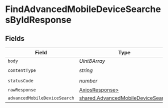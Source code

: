 # FindAdvancedMobileDeviceSearchesByIdResponse


## Fields

| Field                                                                                  | Type                                                                                   | Required                                                                               | Description                                                                            |
| -------------------------------------------------------------------------------------- | -------------------------------------------------------------------------------------- | -------------------------------------------------------------------------------------- | -------------------------------------------------------------------------------------- |
| `body`                                                                                 | *Uint8Array*                                                                           | :heavy_minus_sign:                                                                     | N/A                                                                                    |
| `contentType`                                                                          | *string*                                                                               | :heavy_check_mark:                                                                     | N/A                                                                                    |
| `statusCode`                                                                           | *number*                                                                               | :heavy_check_mark:                                                                     | N/A                                                                                    |
| `rawResponse`                                                                          | [AxiosResponse>](https://axios-http.com/docs/res_schema)                               | :heavy_minus_sign:                                                                     | N/A                                                                                    |
| `advancedMobileDeviceSearch`                                                           | [shared.AdvancedMobileDeviceSearch](../../models/shared/advancedmobiledevicesearch.md) | :heavy_minus_sign:                                                                     | OK                                                                                     |